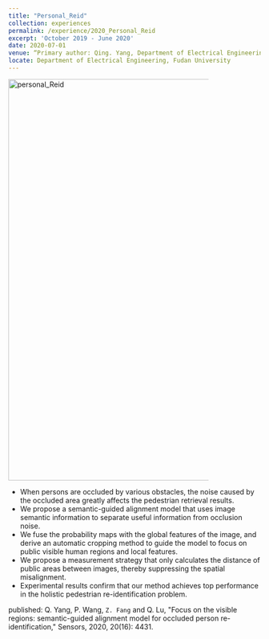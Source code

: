 ```yaml
---
title: "Personal_Reid"
collection: experiences
permalink: /experience/2020_Personal_Reid
excerpt: 'October 2019 - June 2020'
date: 2020-07-01
venue: “Primary author: Qing. Yang, Department of Electrical Engineering, Fudan University”
locate: Department of Electrical Engineering, Fudan University
---
```


<img src="https://fzh1996.github.io/images/personal_Reid.png" alt="personal_Reid" width="1000" height="800" style="max-width: 400px" class="left" data-proofer-ignore>

  - When persons are occluded by various obstacles, the noise caused by the occluded area greatly affects the pedestrian retrieval results.
  - We propose a semantic-guided alignment model that uses image semantic information to separate useful information from occlusion noise.
  - We fuse the probability maps with the global features of the image, and derive an automatic cropping method to guide the model to focus on public visible human regions and local features.
  - We propose a measurement strategy that only calculates the distance of public areas between images, thereby suppressing the spatial misalignment.
  - Experimental results confirm that our method achieves top performance in the holistic pedestrian re-identification problem.

published: Q. Yang, P. Wang, `Z. Fang` and Q. Lu, "Focus on the visible regions: semantic-guided alignment model for occluded person re-identification," Sensors, 2020, 20(16): 4431.
